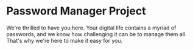 # Password Manager Project
We're thrilled to have you here. Your digital life contains a myriad of passwords, and we know how challenging it can be to manage them all. That's why we're here to make it easy for you.


